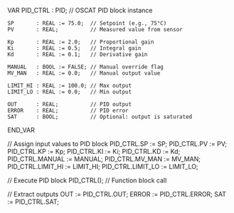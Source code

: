 VAR
    PID_CTRL : PID; // OSCAT PID block instance

    SP       : REAL := 75.0;  // Setpoint (e.g., 75°C)
    PV       : REAL;          // Measured value from sensor

    Kp       : REAL := 2.0;   // Proportional gain
    Ki       : REAL := 0.5;   // Integral gain
    Kd       : REAL := 0.1;   // Derivative gain

    MANUAL   : BOOL := FALSE; // Manual override flag
    MV_MAN   : REAL := 0.0;   // Manual output value

    LIMIT_HI : REAL := 100.0; // Max output
    LIMIT_LO : REAL := 0.0;   // Min output

    OUT      : REAL;          // PID output
    ERROR    : REAL;          // PID error
    SAT      : BOOL;          // Optional: output is saturated
END_VAR


// Assign input values to PID block
PID_CTRL.SP        := SP;
PID_CTRL.PV        := PV;
PID_CTRL.KP        := Kp;
PID_CTRL.KI        := Ki;
PID_CTRL.KD        := Kd;
PID_CTRL.MANUAL    := MANUAL;
PID_CTRL.MV_MAN    := MV_MAN;
PID_CTRL.LIMIT_HI  := LIMIT_HI;
PID_CTRL.LIMIT_LO  := LIMIT_LO;

// Execute PID block
PID_CTRL();  // Function block call

// Extract outputs
OUT   := PID_CTRL.OUT;
ERROR := PID_CTRL.ERROR;
SAT   := PID_CTRL.SAT;
